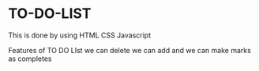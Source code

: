 # TO-DO-LIST
This is done by using 
  HTML
  CSS
  Javascript

   Features of TO DO LIst
   we can delete
   we can add  and
   we can  make marks as completes
   

